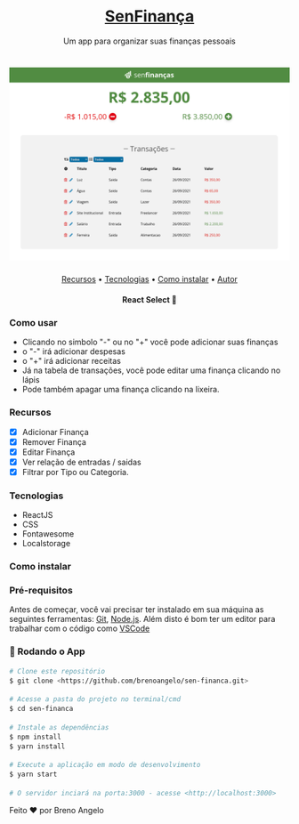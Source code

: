 <h1 align="center">
    <a href="https://tarefas-c9ee5.web.app">SenFinança</a>
</h1>
<p align="center">Um app para organizar suas finanças pessoais</p>

<h1 align="center">
  <img alt="sen finança" title="#Senfinança" src="./src/assets/github/Screenshot from 2021-09-26 23-12-50.png" />
</h1>

<!--ts-->
   <p align="center">
     <a href="#recursos">Recursos</a> • 
     <a href="#tecnologias">Tecnologias</a> • 
     <a href="#contribuicao">Como instalar</a> • 
     <a href="#autor">Autor</a>
  </p>
<!--te-->

<h4 align="center"> 
 React Select 🚀
</h4>

<h3 id="usar">Como usar</h3>

- Clicando no simbolo "-" ou no "+" você pode adicionar suas finanças
- o "-" irá adicionar despesas
- o "+" irá adicionar receitas
- Já na tabela de transações, você pode editar uma finança clicando no lápis
- Pode também apagar uma finança clicando na lixeira.

<h3 id="recursos">Recursos</h3>

- [x] Adicionar Finança
- [x] Remover Finança
- [x] Editar Finança
- [x] Ver relação de entradas / saidas
- [x] Filtrar por Tipo ou Categoria.

<h3 id="tecnologias">Tecnologias</h3> 

- ReactJS
- CSS
- Fontawesome
- Localstorage

<h3 id="contribuicao">Como instalar</h3>

### Pré-requisitos

Antes de começar, você vai precisar ter instalado em sua máquina as seguintes ferramentas:
[Git](https://git-scm.com), [Node.js](https://nodejs.org/en/). 
Além disto é bom ter um editor para trabalhar com o código como [VSCode](https://code.visualstudio.com/)

### 🎲 Rodando o App

```bash
# Clone este repositório
$ git clone <https://github.com/brenoangelo/sen-financa.git>

# Acesse a pasta do projeto no terminal/cmd
$ cd sen-financa

# Instale as dependências
$ npm install
$ yarn install

# Execute a aplicação em modo de desenvolvimento
$ yarn start

# O servidor inciará na porta:3000 - acesse <http://localhost:3000>
```

<p id="autor">Feito ♥ por Breno Angelo</p>
